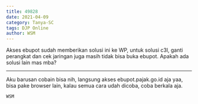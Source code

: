 ```yaml
---
title: 49828
date: 2021-04-09
category: Tanya-SC
tags: DJP Online
author: WSM
---
```


Akses ebupot sudah memberikan solusi ini ke WP, untuk solusi c3l, ganti perangkat dan cek jaringan juga masih tidak bisa buka ebupot. Apakah ada solusi lain mas mba?

---

Aku barusan cobain bisa nih, langsung akses ebupot.pajak.go.id aja yaa, bisa pake browser lain, kalau semua cara udah dicoba, coba berkala aja.

`WSM`
